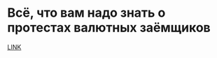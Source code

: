 # Всё, что вам надо знать о протестах валютных заёмщиков



[LINK](https://varlamov.ru/1580303.html)